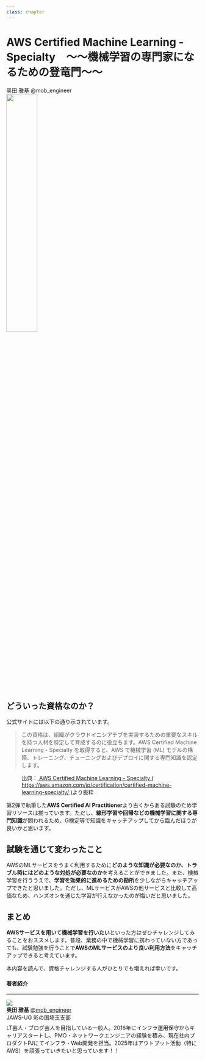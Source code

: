 ```yaml
---
class: chapter
---
```


# AWS Certified Machine Learning - Specialty　～～機械学習の専門家になるための登竜門～～

<div class="flush-right">
奥田 雅基 @mob_engineer
</div>

<img src="images/chap-mob_engineer-certificates/aws-certified-machine-learning-specialty.png" width="40%">

## どういった資格なのか？

公式サイトには以下の通り示されています。

>この資格は、組織がクラウドイニシアチブを実装するための重要なスキルを持つ人材を特定して育成するのに役立ちます。AWS Certified Machine Learning - Specialty を取得すると、AWS で機械学習 (ML) モデルの構築、トレーニング、チューニングおよびデプロイに関する専門知識を認定します。

<figure><figcaption>出典：<a href="https://aws.amazon.com/jp/certification/certified-machine-learning-specialty/"> AWS Certified Machine Learning - Specialty ( https://aws.amazon.com/jp/certification/certified-machine-learning-specialty/ )</a>より抜粋</figcaption></figure>

第2弾で執筆した**AWS Certified AI Practitioner**より古くからある試験のため学習リソースは揃っています。ただし、**線形学習や回帰などの機械学習に関する専門知識**が問われるため、G検定等で知識をキャッチアップしてから臨んだほうが良いかと思います。

## 試験を通じて変わったこと

AWSのMLサービスをうまく利用するために**どのような知識が必要なのか、トラブル時にはどのような対処が必要なのか**を考えることができました。また、機械学習を行ううえで、**学習を効果的に進めるための勘所**を少しながらキャッチアップできたと思いました。ただし、MLサービスがAWSの他サービスと比較して高価なため、ハンズオンを通じた学習が行えなかったのが悔いだと思いました。

## まとめ

**AWSサービスを用いて機械学習を行いたい**といった方はぜひチャレンジしてみることをおススメします。普段、業務の中で機械学習に携わっていない方であっても、試験勉強を行うことで**AWSのMLサービスのより良い利用方法**をキャッチアップできると考えています。

本内容を読んで、資格チャレンジする人がひとりでも増えれば幸いです。

#### 著者紹介

---

<div class="author-profile">
    <img src="images/mobengineer.png">
    <div>
        <div>
            <b>奥田 雅基</b>
            <a href="https://x.com/mob_engineer">@mob_engineer</a>
        </div>
        <div>
            JAWS-UG 彩の国埼玉支部
        </div>
    </div>
</div>
<p style="margin-top: 0.5em; margin-bottom: 2em;">
LT芸人・ブログ芸人を目指している一般人。2016年にインフラ運用保守からキャリアスタートし、PMO・ネットワークエンジニアの経験を積み、現在社内プロダクトPJにてインフラ・Web開発を担当。2025年はアウトプット活動（特にAWS）を頑張っていきたいと思っています！！
</p>
